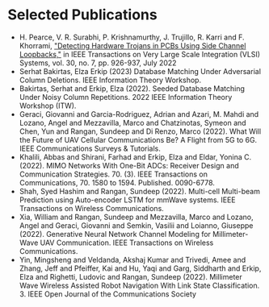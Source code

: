 # Selected Publications

* H. Pearce, V. R. Surabhi, P. Krishnamurthy, J. Trujillo, R. Karri and F. Khorrami, ["Detecting Hardware Trojans in PCBs Using Side Channel Loopbacks,"](https://ieeexplore.ieee.org/abstract/document/9773327)
 in IEEE Transactions on Very Large Scale Integration (VLSI) Systems, vol. 30, no. 7, pp. 926-937, July 2022
* Serhat Bakirtas, Elza Erkip (2023)  Database Matching Under Adversarial Column Deletions. IEEE Information Theory Workshop.
* Bakirtas, Serhat and Erkip, Elza (2022). Seeded Database Matching Under Noisy Column Repetitions. 2022 IEEE Information Theory Workshop (ITW). 
* Geraci, Giovanni and Garcia-Rodriguez, Adrian and Azari, M. Mahdi and Lozano, Angel and Mezzavilla, Marco and Chatzinotas, Symeon and Chen, Yun and Rangan, Sundeep and Di Renzo, Marco (2022). What Will the Future of UAV Cellular Communications Be? A Flight from 5G to 6G. IEEE Communications Surveys & Tutorials. 
* Khalili, Abbas and Shirani, Farhad and Erkip, Elza and Eldar, Yonina C. (2022). MIMO Networks With One-Bit ADCs: Receiver Design and Communication Strategies. 70. (3). IEEE Transactions on Communications, 70. 1580 to 1594. Published. 0090-6778.
* Shah, Syed Hashim and Rangan, Sundeep (2022). Multi-cell Multi-beam Prediction using Auto-encoder LSTM for mmWave systems. IEEE Transactions on Wireless Communications. 
* Xia, William and Rangan, Sundeep and Mezzavilla, Marco and Lozano, Angel and Geraci, Giovanni and Semkin, Vasilii and Loianno, Giuseppe (2022). Generative Neural Network Channel Modeling for Millimeter-Wave UAV Communication. IEEE Transactions on Wireless Communications.
* Yin, Mingsheng and Veldanda, Akshaj Kumar and Trivedi, Amee and Zhang, Jeff and Pfeiffer, Kai and Hu, Yaqi and Garg, Siddharth and Erkip, Elza and Righetti, Ludovic and Rangan, Sundeep (2022). Millimeter Wave Wireless Assisted Robot Navigation With Link State Classification. 3. IEEE Open Journal of the Communications Society
